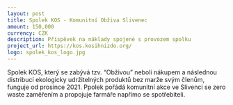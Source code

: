 ```yaml
---
layout: post
title: Spolek KOS - Komunitní Obživa Slivenec
amount: 150,000
currency: CZK
description: Příspěvek na náklady spojené s provozem spolku
project_url: https://kos.kosihnizdo.org/
logo: spolek_kos_logo.jpg
---
```

Spolek KOS, který se zabývá tzv. “Obživou” neboli nákupem a následnou distribucí ekologicky udržitelných produktů bez marže svým členům, funguje od prosince 2021. Ppolek pořádá komunitní akce ve Slivenci se zero waste zaměřením a propojuje farmáře napřímo se spotřebiteli.
